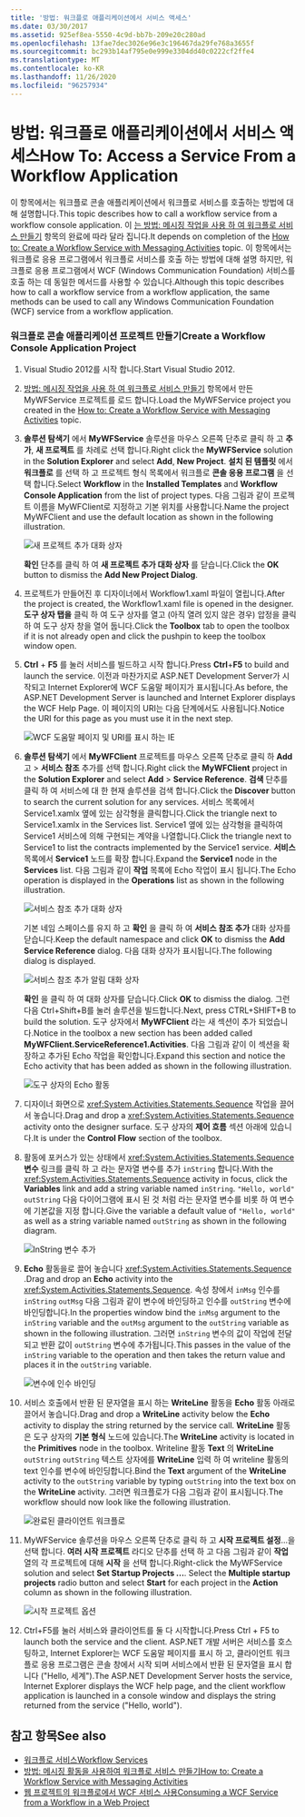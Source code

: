 ```yaml
---
title: '방법: 워크플로 애플리케이션에서 서비스 액세스'
ms.date: 03/30/2017
ms.assetid: 925ef8ea-5550-4c9d-bb7b-209e20c280ad
ms.openlocfilehash: 13fae7dec3026e96e3c196467da29fe768a3655f
ms.sourcegitcommit: bc293b14af795e0e999e3304dd40c0222cf2ffe4
ms.translationtype: MT
ms.contentlocale: ko-KR
ms.lasthandoff: 11/26/2020
ms.locfileid: "96257934"
---
```

# <a name="how-to-access-a-service-from-a-workflow-application"></a><span data-ttu-id="82dc2-102">방법: 워크플로 애플리케이션에서 서비스 액세스</span><span class="sxs-lookup"><span data-stu-id="82dc2-102">How To: Access a Service From a Workflow Application</span></span>

<span data-ttu-id="82dc2-103">이 항목에서는 워크플로 콘솔 애플리케이션에서 워크플로 서비스를 호출하는 방법에 대해 설명합니다.</span><span class="sxs-lookup"><span data-stu-id="82dc2-103">This topic describes how to call a workflow service from a workflow console application.</span></span> <span data-ttu-id="82dc2-104">이 [는 방법: 메시징 작업을 사용 하 여 워크플로 서비스 만들기](how-to-create-a-workflow-service-with-messaging-activities.md) 항목의 완료에 따라 달라 집니다.</span><span class="sxs-lookup"><span data-stu-id="82dc2-104">It depends on completion of the [How to: Create a Workflow Service with Messaging Activities](how-to-create-a-workflow-service-with-messaging-activities.md) topic.</span></span> <span data-ttu-id="82dc2-105">이 항목에서는 워크플로 응용 프로그램에서 워크플로 서비스를 호출 하는 방법에 대해 설명 하지만, 워크플로 응용 프로그램에서 WCF (Windows Communication Foundation) 서비스를 호출 하는 데 동일한 메서드를 사용할 수 있습니다.</span><span class="sxs-lookup"><span data-stu-id="82dc2-105">Although this topic describes how to call a workflow service from a workflow application, the same methods can be used to call any Windows Communication Foundation (WCF) service from a workflow application.</span></span>

### <a name="create-a-workflow-console-application-project"></a><span data-ttu-id="82dc2-106">워크플로 콘솔 애플리케이션 프로젝트 만들기</span><span class="sxs-lookup"><span data-stu-id="82dc2-106">Create a Workflow Console Application Project</span></span>

1. <span data-ttu-id="82dc2-107">Visual Studio 2012를 시작 합니다.</span><span class="sxs-lookup"><span data-stu-id="82dc2-107">Start Visual Studio 2012.</span></span>

2. <span data-ttu-id="82dc2-108">[방법: 메시징 작업을 사용 하 여 워크플로 서비스 만들기](how-to-create-a-workflow-service-with-messaging-activities.md) 항목에서 만든 MyWFService 프로젝트를 로드 합니다.</span><span class="sxs-lookup"><span data-stu-id="82dc2-108">Load the MyWFService project you created in the [How to: Create a Workflow Service with Messaging Activities](how-to-create-a-workflow-service-with-messaging-activities.md) topic.</span></span>

3. <span data-ttu-id="82dc2-109">**솔루션 탐색기** 에서 **MyWFService** 솔루션을 마우스 오른쪽 단추로 클릭 하 고 **추가**, **새 프로젝트** 를 차례로 선택 합니다.</span><span class="sxs-lookup"><span data-stu-id="82dc2-109">Right click the **MyWFService** solution in the **Solution Explorer** and select **Add**, **New Project**.</span></span> <span data-ttu-id="82dc2-110">**설치 된 템플릿** 에서 **워크플로** 를 선택 하 고 프로젝트 형식 목록에서 워크플로 **콘솔 응용 프로그램** 을 선택 합니다.</span><span class="sxs-lookup"><span data-stu-id="82dc2-110">Select **Workflow** in the **Installed Templates** and **Workflow Console Application** from the list of project types.</span></span> <span data-ttu-id="82dc2-111">다음 그림과 같이 프로젝트 이름을 MyWFClient로 지정하고 기본 위치를 사용합니다.</span><span class="sxs-lookup"><span data-stu-id="82dc2-111">Name the project MyWFClient and use the default location as shown in the following illustration.</span></span>

     ![새 프로젝트 추가 대화 상자](./media/how-to-access-a-service-from-a-workflow-application/add-new-project-dialog.jpg)

     <span data-ttu-id="82dc2-113">**확인** 단추를 클릭 하 여 **새 프로젝트 추가 대화 상자** 를 닫습니다.</span><span class="sxs-lookup"><span data-stu-id="82dc2-113">Click the **OK** button to dismiss the **Add New Project Dialog**.</span></span>

4. <span data-ttu-id="82dc2-114">프로젝트가 만들어진 후 디자이너에서 Workflow1.xaml 파일이 열립니다.</span><span class="sxs-lookup"><span data-stu-id="82dc2-114">After the project is created, the Workflow1.xaml file is opened in the designer.</span></span> <span data-ttu-id="82dc2-115">**도구 상자 탭을** 클릭 하 여 도구 상자를 열고 (아직 열려 있지 않은 경우) 압정을 클릭 하 여 도구 상자 창을 열어 둡니다.</span><span class="sxs-lookup"><span data-stu-id="82dc2-115">Click the **Toolbox** tab to open the toolbox if it is not already open and click the pushpin to keep the toolbox window open.</span></span>

5. <span data-ttu-id="82dc2-116">**Ctrl** + **F5** 를 눌러 서비스를 빌드하고 시작 합니다.</span><span class="sxs-lookup"><span data-stu-id="82dc2-116">Press **Ctrl**+**F5** to build and launch the service.</span></span> <span data-ttu-id="82dc2-117">이전과 마찬가지로 ASP.NET Development Server가 시작되고 Internet Explorer에 WCF 도움말 페이지가 표시됩니다.</span><span class="sxs-lookup"><span data-stu-id="82dc2-117">As before, the ASP.NET Development Server is launched and Internet Explorer displays the WCF Help Page.</span></span> <span data-ttu-id="82dc2-118">이 페이지의 URI는 다음 단계에서도 사용됩니다.</span><span class="sxs-lookup"><span data-stu-id="82dc2-118">Notice the URI for this page as you must use it in the next step.</span></span>

     ![WCF 도움말 페이지 및 URI를 표시 하는 IE](./media/how-to-access-a-service-from-a-workflow-application/ie-wcf-help-page-uri.jpg)

6. <span data-ttu-id="82dc2-120">**솔루션 탐색기** 에서 **MyWFClient** 프로젝트를 마우스 오른쪽 단추로 클릭 하 **Add** 고  >  **서비스 참조** 추가를 선택 합니다.</span><span class="sxs-lookup"><span data-stu-id="82dc2-120">Right click the **MyWFClient** project in the **Solution Explorer** and select **Add** > **Service Reference**.</span></span> <span data-ttu-id="82dc2-121">**검색** 단추를 클릭 하 여 서비스에 대 한 현재 솔루션을 검색 합니다.</span><span class="sxs-lookup"><span data-stu-id="82dc2-121">Click the **Discover** button to search the current solution for any services.</span></span> <span data-ttu-id="82dc2-122">서비스 목록에서 Service1.xamlx 옆에 있는 삼각형을 클릭합니다.</span><span class="sxs-lookup"><span data-stu-id="82dc2-122">Click the triangle next to Service1.xamlx in the Services list.</span></span> <span data-ttu-id="82dc2-123">Service1 옆에 있는 삼각형을 클릭하여 Service1 서비스에 의해 구현되는 계약을 나열합니다.</span><span class="sxs-lookup"><span data-stu-id="82dc2-123">Click the triangle next to Service1 to list the contracts implemented by the Service1 service.</span></span> <span data-ttu-id="82dc2-124">**서비스** 목록에서 **Service1** 노드를 확장 합니다.</span><span class="sxs-lookup"><span data-stu-id="82dc2-124">Expand the **Service1** node in the **Services** list.</span></span> <span data-ttu-id="82dc2-125">다음 그림과 같이 **작업** 목록에 Echo 작업이 표시 됩니다.</span><span class="sxs-lookup"><span data-stu-id="82dc2-125">The Echo operation is displayed in the **Operations** list as shown in the following illustration.</span></span>

     ![서비스 참조 추가 대화 상자](./media/how-to-access-a-service-from-a-workflow-application/add-service-reference.jpg)

     <span data-ttu-id="82dc2-127">기본 네임 스페이스를 유지 하 고 **확인** 을 클릭 하 여 **서비스 참조 추가** 대화 상자를 닫습니다.</span><span class="sxs-lookup"><span data-stu-id="82dc2-127">Keep the default namespace and click **OK** to dismiss the **Add Service Reference** dialog.</span></span> <span data-ttu-id="82dc2-128">다음 대화 상자가 표시됩니다.</span><span class="sxs-lookup"><span data-stu-id="82dc2-128">The following dialog is displayed.</span></span>

     ![서비스 참조 추가 알림 대화 상자](./media/how-to-access-a-service-from-a-workflow-application/add-service-reference-dialog.jpg)

     <span data-ttu-id="82dc2-130">**확인** 을 클릭 하 여 대화 상자를 닫습니다.</span><span class="sxs-lookup"><span data-stu-id="82dc2-130">Click **OK** to dismiss the dialog.</span></span> <span data-ttu-id="82dc2-131">그런 다음 Ctrl+Shift+B를 눌러 솔루션을 빌드합니다.</span><span class="sxs-lookup"><span data-stu-id="82dc2-131">Next, press CTRL+SHIFT+B to build the solution.</span></span> <span data-ttu-id="82dc2-132">도구 상자에서 **MyWFClient** 라는 새 섹션이 추가 되었습니다.</span><span class="sxs-lookup"><span data-stu-id="82dc2-132">Notice in the toolbox a new section has been added called **MyWFClient.ServiceReference1.Activities**.</span></span> <span data-ttu-id="82dc2-133">다음 그림과 같이 이 섹션을 확장하고 추가된 Echo 작업을 확인합니다.</span><span class="sxs-lookup"><span data-stu-id="82dc2-133">Expand this section and notice the Echo activity that has been added as shown in the following illustration.</span></span>

     ![도구 상자의 Echo 활동](./media/how-to-access-a-service-from-a-workflow-application/echo-activity-toolbox.jpg)

7. <span data-ttu-id="82dc2-135">디자이너 화면으로 <xref:System.Activities.Statements.Sequence> 작업을 끌어서 놓습니다.</span><span class="sxs-lookup"><span data-stu-id="82dc2-135">Drag and drop a <xref:System.Activities.Statements.Sequence> activity onto the designer surface.</span></span> <span data-ttu-id="82dc2-136">도구 상자의 **제어 흐름** 섹션 아래에 있습니다.</span><span class="sxs-lookup"><span data-stu-id="82dc2-136">It is under the **Control Flow** section of the toolbox.</span></span>

8. <span data-ttu-id="82dc2-137">활동에 포커스가 있는 상태에서 <xref:System.Activities.Statements.Sequence> **변수** 링크를 클릭 하 고 라는 문자열 변수를 추가 `inString` 합니다.</span><span class="sxs-lookup"><span data-stu-id="82dc2-137">With the <xref:System.Activities.Statements.Sequence> activity in focus, click the **Variables** link and add a string variable named `inString`.</span></span> <span data-ttu-id="82dc2-138">`"Hello, world"` `outString` 다음 다이어그램에 표시 된 것 처럼 라는 문자열 변수를 비롯 하 여 변수에 기본값을 지정 합니다.</span><span class="sxs-lookup"><span data-stu-id="82dc2-138">Give the variable a default value of `"Hello, world"` as well as a string variable named `outString` as shown in the following diagram.</span></span>

     ![InString 변수 추가](./media/how-to-access-a-service-from-a-workflow-application/add-instring-variable.jpg)

9. <span data-ttu-id="82dc2-140">**Echo** 활동을로 끌어 놓습니다 <xref:System.Activities.Statements.Sequence> .</span><span class="sxs-lookup"><span data-stu-id="82dc2-140">Drag and drop an **Echo** activity into the <xref:System.Activities.Statements.Sequence>.</span></span> <span data-ttu-id="82dc2-141">속성 창에서 `inMsg` 인수를 `inString` `outMsg` 다음 그림과 같이 변수에 바인딩하고 인수를 `outString` 변수에 바인딩합니다.</span><span class="sxs-lookup"><span data-stu-id="82dc2-141">In the properties window bind the `inMsg` argument to the `inString` variable and the `outMsg` argument to the `outString` variable as shown in the following illustration.</span></span> <span data-ttu-id="82dc2-142">그러면 `inString` 변수의 값이 작업에 전달되고 반환 값이 `outString` 변수에 추가됩니다.</span><span class="sxs-lookup"><span data-stu-id="82dc2-142">This passes in the value of the `inString` variable to the operation and then takes the return value and places it in the `outString` variable.</span></span>

     ![변수에 인수 바인딩](./media/how-to-access-a-service-from-a-workflow-application/bind-arguments-variables.jpg)

10. <span data-ttu-id="82dc2-144">서비스 호출에서 반환 된 문자열을 표시 하는 **WriteLine** 활동을 **Echo** 활동 아래로 끌어서 놓습니다.</span><span class="sxs-lookup"><span data-stu-id="82dc2-144">Drag and drop a **WriteLine** activity below the **Echo** activity to display the string returned by the service call.</span></span> <span data-ttu-id="82dc2-145">**WriteLine** 활동은 도구 상자의 **기본 형식** 노드에 있습니다.</span><span class="sxs-lookup"><span data-stu-id="82dc2-145">The **WriteLine** activity is located in the **Primitives** node in the toolbox.</span></span> <span data-ttu-id="82dc2-146">Writeline 활동 **Text** 의 **WriteLine** `outString` `outString` 텍스트 상자에를 **WriteLine** 입력 하 여 writeline 활동의 text 인수를 변수에 바인딩합니다.</span><span class="sxs-lookup"><span data-stu-id="82dc2-146">Bind the **Text** argument of the **WriteLine** activity to the `outString` variable by typing `outString` into the text box on the **WriteLine** activity.</span></span> <span data-ttu-id="82dc2-147">그러면 워크플로가 다음 그림과 같이 표시됩니다.</span><span class="sxs-lookup"><span data-stu-id="82dc2-147">The workflow should now look like the following illustration.</span></span>

     ![완료된 클라이언트 워크플로](./media/how-to-access-a-service-from-a-workflow-application/complete-client-workflow.jpg)

11. <span data-ttu-id="82dc2-149">MyWFService 솔루션을 마우스 오른쪽 단추로 클릭 하 고 **시작 프로젝트 설정**...을 선택 합니다. **여러 시작 프로젝트** 라디오 단추를 선택 하 고 다음 그림과 같이 **작업** 열의 각 프로젝트에 대해 **시작** 을 선택 합니다.</span><span class="sxs-lookup"><span data-stu-id="82dc2-149">Right-click the MyWFService solution and select **Set Startup Projects ...**. Select the **Multiple startup projects** radio button and select **Start** for each project in the **Action** column as shown in the following illustration.</span></span>

     ![시작 프로젝트 옵션](./media/how-to-access-a-service-from-a-workflow-application/startup-project-options.jpg)

12. <span data-ttu-id="82dc2-151">Ctrl+F5를 눌러 서비스와 클라이언트를 둘 다 시작합니다.</span><span class="sxs-lookup"><span data-stu-id="82dc2-151">Press Ctrl + F5 to launch both the service and the client.</span></span> <span data-ttu-id="82dc2-152">ASP.NET 개발 서버은 서비스를 호스팅하고, Internet Explorer는 WCF 도움말 페이지를 표시 하 고, 클라이언트 워크플로 응용 프로그램은 콘솔 창에서 시작 되며 서비스에서 반환 된 문자열을 표시 합니다 ("Hello, 세계").</span><span class="sxs-lookup"><span data-stu-id="82dc2-152">The ASP.NET Development Server hosts the service, Internet Explorer displays the WCF help page, and the client workflow application is launched in a console window and displays the string returned from the service ("Hello, world").</span></span>

## <a name="see-also"></a><span data-ttu-id="82dc2-153">참고 항목</span><span class="sxs-lookup"><span data-stu-id="82dc2-153">See also</span></span>

- [<span data-ttu-id="82dc2-154">워크플로 서비스</span><span class="sxs-lookup"><span data-stu-id="82dc2-154">Workflow Services</span></span>](workflow-services.md)
- [<span data-ttu-id="82dc2-155">방법: 메시징 활동을 사용하여 워크플로 서비스 만들기</span><span class="sxs-lookup"><span data-stu-id="82dc2-155">How to: Create a Workflow Service with Messaging Activities</span></span>](how-to-create-a-workflow-service-with-messaging-activities.md)
- [<span data-ttu-id="82dc2-156">웹 프로젝트의 워크플로에서 WCF 서비스 사용</span><span class="sxs-lookup"><span data-stu-id="82dc2-156">Consuming a WCF Service from a Workflow in a Web Project</span></span>](/archive/blogs/endpoint/how-to-consume-a-wcf-service-from-a-wf4-workflow)
